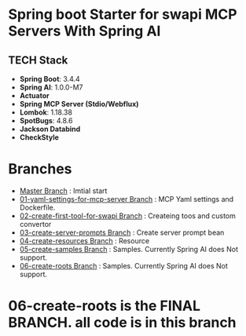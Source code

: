 # Spring boot Starter for swapi MCP Servers With Spring AI

## TECH Stack

- **Spring Boot**: 3.4.4
- **Spring AI**: 1.0.0-M7
- **Actuator**
- **Spring MCP Server (Stdio/Webflux)**
- **Lombok**: 1.18.38
- **SpotBugs**: 4.8.6
- **Jackson Databind**
- **CheckStyle**

# Branches
- [Master Branch](https://github.com/thrkrdk/spring-ai-mcp-server) : Imtial start
- [01-yaml-settings-for-mcp-server Branch](https://github.com/thrkrdk/spring-ai-mcp-server/tree/01-yaml-settings-for-mcp-server) : MCP Yaml settings and Dockerfile.
- [02-create-first-tool-for-swapi Branch](https://github.com/thrkrdk/spring-ai-mcp-server/tree/02-create-first-tool-for-swapi) : Createing toos and custom convertor
- [03-create-server-prompts Branch](https://github.com/thrkrdk/spring-ai-mcp-server/tree/03-create-server-prompts) : Create server prompt bean
- [04-create-resources Branch](https://github.com/thrkrdk/spring-ai-mcp-server/tree/04-create-resources) : Resource
- [05-create-samples Branch](https://github.com/thrkrdk/spring-ai-mcp-server/tree/05-create-samples) : Samples. Currently Spring AI does Not support.
- [06-create-roots Branch](https://github.com/thrkrdk/spring-ai-mcp-server/tree/06-create-roots) : Samples. Currently Spring AI does Not support.

# 06-create-roots is the FINAL BRANCH. all code is in this branch
